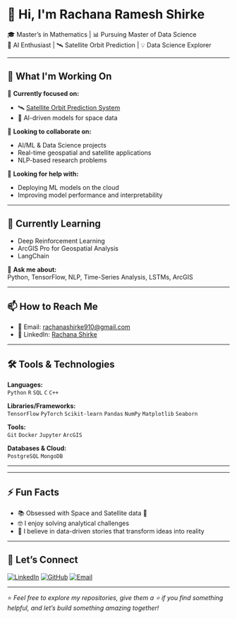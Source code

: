 # 👋 Hi, I'm Rachana Ramesh Shirke

🎓 Master’s in Mathematics | 📊 Pursuing Master of Data Science  
🚀 AI Enthusiast | 🛰️ Satellite Orbit Prediction | 💡 Data Science Explorer

---

## 💼 What I'm Working On

🔭 **Currently focused on:**  
- 🛰️ [Satellite Orbit Prediction System](#)  
- 🧠 AI-driven models for space data  


👯 **Looking to collaborate on:**  
- AI/ML & Data Science projects  
- Real-time geospatial and satellite applications  
- NLP-based research problems

🤝 **Looking for help with:**  
- Deploying ML models on the cloud  
- Improving model performance and interpretability

---

## 🌱 Currently Learning
- Deep Reinforcement Learning  
- ArcGIS Pro for Geospatial Analysis  
- LangChain 

💬 **Ask me about:**  
Python, TensorFlow, NLP, Time-Series Analysis, LSTMs, ArcGIS

---

## 📫 How to Reach Me
- 📧 Email: [rachanashirke910@gmail.com](mailto:rachanashirke910@gmail.com)  
- 🔗 LinkedIn: [Rachana Shirke](https://www.linkedin.com/in/rachanashirke/)  

---

## 🛠️ Tools & Technologies

**Languages:**  
`Python` `R` `SQL` `C` `C++`

**Libraries/Frameworks:**  
`TensorFlow` `PyTorch` `Scikit-learn` `Pandas` `NumPy` `Matplotlib` `Seaborn`

**Tools:**  
`Git` `Docker` `Jupyter` `ArcGIS` 

**Databases & Cloud:**  
 `PostgreSQL` `MongoDB`

---


---

## ⚡ Fun Facts

- 📚 Obsessed with Space and Satellite data 📡  
- 🤓 I enjoy solving analytical challenges  
- 💫 I believe in data-driven stories that transform ideas into reality

---

## 🔗 Let’s Connect

[![LinkedIn](https://img.shields.io/badge/-LinkedIn-blue?style=flat-square&logo=linkedin&logoColor=white)](https://www.linkedin.com/in/rachanashirke/)
[![GitHub](https://img.shields.io/badge/-GitHub-black?style=flat-square&logo=github&logoColor=white)](https://github.com/rachana-shirke)
[![Email](https://img.shields.io/badge/-Email-red?style=flat-square&logo=gmail&logoColor=white)](mailto:rachanashirke910@gmail.com)

---

⭐️ *Feel free to explore my repositories, give them a ⭐ if you find something helpful, and let’s build something amazing together!*
